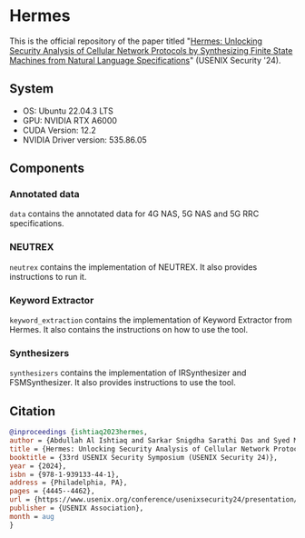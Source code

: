 # Hermes

This is the official repository of the paper titled "[Hermes: Unlocking Security Analysis of Cellular Network Protocols by Synthesizing Finite State Machines from Natural Language Specifications](https://www.usenix.org/conference/usenixsecurity24/presentation/al-ishtiaq)" (USENIX Security '24). 


## System 
- OS: Ubuntu 22.04.3 LTS
- GPU: NVIDIA RTX A6000
- CUDA Version: 12.2
- NVIDIA Driver version: 535.86.05


## Components

### Annotated data 

`data` contains the annotated data for 4G NAS, 5G NAS and 5G RRC specifications.


### NEUTREX

`neutrex` contains the implementation of NEUTREX. It also provides instructions to run it.  


### Keyword Extractor

`keyword_extraction` contains the implementation of Keyword Extractor from Hermes. 
It also contains the instructions on how to use the tool.  


### Synthesizers

`synthesizers` contains the implementation of IRSynthesizer and FSMSynthesizer.
It also provides instructions to use the tool.  


## Citation

```bibtex
@inproceedings {ishtiaq2023hermes,
author = {Abdullah Al Ishtiaq and Sarkar Snigdha Sarathi Das and Syed Md Mukit Rashid and Ali Ranjbar and Kai Tu and Tianwei Wu and Zhezheng Song and Weixuan Wang and Mujtahid Akon and Rui Zhang and Syed Rafiul Hussain},
title = {Hermes: Unlocking Security Analysis of Cellular Network Protocols by Synthesizing Finite State Machines from Natural Language Specifications},
booktitle = {33rd USENIX Security Symposium (USENIX Security 24)},
year = {2024},
isbn = {978-1-939133-44-1},
address = {Philadelphia, PA},
pages = {4445--4462},
url = {https://www.usenix.org/conference/usenixsecurity24/presentation/al-ishtiaq},
publisher = {USENIX Association},
month = aug
}
```



